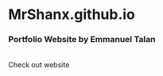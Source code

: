 # MrShanx.github.io
<h3>Portfolio Website by Emmanuel Talan</h3><br>
<a href="https://mrshanx.github.io" target="blank" style="text-decoration: none;">Check out website<a>
